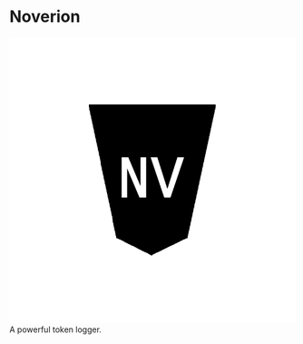 # Noverion
![Noverion Logo](https://github.com/UnderscoRR-Git/Noverion/blob/main/logo.png?raw=true)
A powerful token logger.
